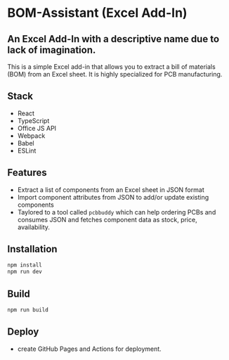 # BOM-Assistant (Excel Add-In)
## An Excel Add-In with a descriptive name due to lack of imagination.

This is a simple Excel add-in that allows you to extract a bill of materials (BOM) from an Excel sheet. It is highly specialized for PCB manufacturing.


## Stack

- React
- TypeScript
- Office JS API
- Webpack
- Babel
- ESLint

## Features

- Extract a list of components from an Excel sheet in JSON format
- Import component attributes from JSON to add/or update existing components
- Taylored to a tool called `pcbbuddy` which can help ordering PCBs and consumes JSON and fetches component data as stock, price, availability.

## Installation

```bash
npm install
npm run dev
```

## Build

```bash
npm run build
```

## Deploy

- create GitHub Pages and Actions for deployment.
